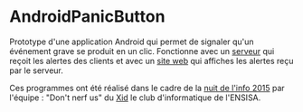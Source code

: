 # AndroidPanicButton

Prototype d'une application Android qui permet de signaler qu'un événement grave se produit en un clic.
Fonctionne avec un <a href="https://github.com/Dimitriio/panicAppli">serveur</a> qui reçoit les alertes des clients et avec un <a href="https://github.com/Laowphis/webndi15">site web</a> qui affiches les alertes reçu par le serveur.

Ces programmes ont été réalisé dans le cadre de la <a href="http://nuitdelinfo.com/">nuit de l'info 2015</a> par l'équipe : "Don't nerf us" du <a href="http://xid.ensisa.info">Xid</a> le club d'informatique de l'<a hrefl="http://ensisa.fr">ENSISA</a>.

